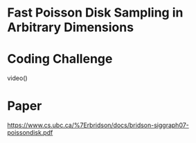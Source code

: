 # Fast Poisson Disk Sampling in Arbitrary Dimensions

# Coding Challenge
video()

# Paper
https://www.cs.ubc.ca/%7Erbridson/docs/bridson-siggraph07-poissondisk.pdf
